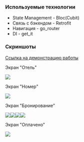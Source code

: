 ### Используемые технологии
* State Management - Bloc(Cubit)
* Связь с бэкендом - Retrofit
* Навигация - go_router
* DI - get_it

### Скриншоты

[Ссылка на демонстрацию работы](https://drive.google.com/file/d/1ucykESPkp6RL8H8eEVO4ui_GsWXSMeoe/view?usp=sharing)

Экран "Отель"
<p><img src="assets/images/screenshots/1.jpg"></p>

Экран "Номер"
<p><img src="assets/images/screenshots/2.jpg"></p>

Экран "Бронирование"
<p><img src="assets/images/screenshots/31.jpg"><img src="assets/images/screenshots/32.jpg"><img src="assets/images/screenshots/33.jpg"><img src="assets/images/screenshots/34.jpg"></p>

Экран "Оплачено"
<p><img src="assets/images/screenshots/2.jpg"></p>

